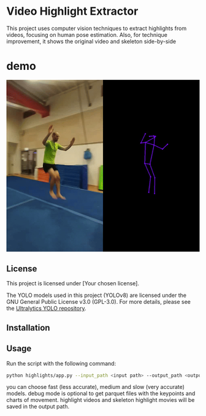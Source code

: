 # Video Highlight Extractor

This project uses computer vision techniques to extract highlights from videos, focusing on human pose estimation.
Also, for technique improvement, it shows the original video and skeleton side-by-side
# demo
![Demo](assets/combined_video.gif)

## License

This project is licensed under [Your chosen license].

The YOLO models used in this project (YOLOv8) are licensed under the GNU General Public License v3.0 (GPL-3.0). For more details, please see the [Ultralytics YOLO repository](https://github.com/ultralytics/ultralytics).

## Installation


## Usage

Run the script with the following command:
```bash
python highlights/app.py --input_path <input path> --output_path <output path>  --fast --save_debug
```
you can choose fast (less accurate), medium and slow (very accurate) models. debug mode is optional to get parquet files with the keypoints and charts of movement.
highlight videos and skeleton highlight movies will be saved in the output path.
